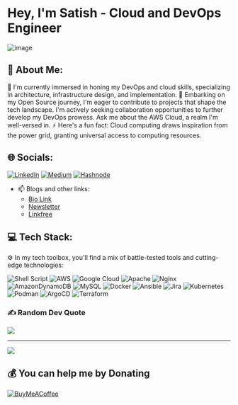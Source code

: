 # Hey, I'm Satish - Cloud and DevOps Engineer

![image](https://user-images.githubusercontent.com/40925459/222373338-aa22c454-6491-439f-b08b-061331158167.png)

## 💫 About Me:
🔭 I'm currently immersed in honing my DevOps and cloud skills, specializing in architecture, infrastructure design, and implementation. 🌱 Embarking on my Open Source journey, I'm eager to contribute to projects that shape the tech landscape. I'm actively seeking collaboration opportunities to further develop my DevOps prowess. Ask me about the AWS Cloud, a realm I'm well-versed in. ⚡ Here's a fun fact: Cloud computing draws inspiration from the power grid, granting universal access to computing resources.

## 🌐 Socials:
[![LinkedIn](https://img.shields.io/badge/LinkedIn-%230077B5.svg?logo=linkedin&logoColor=white)](https://linkedin.com/in/SatishSutar) [![Medium](https://img.shields.io/badge/Medium-12100E?logo=medium&logoColor=white)](https://medium.com/@CloudDevOpsEngineer) [![Hashnode](https://img.shields.io/badge/Hashnode-%23339933.svg?style=for-the-badge&logo=hashnode&logoColor=white)](https://hashnode.com/@Satish-S)

- 📫 Blogs and other links:
  - [Bio Link](https://bio.link/satishsutar)
  - [Newsletter](https://cloud101-newsletter-09c659.beehiiv.com/)
  - [Linkfree](https://linkfree.eddiehub.io/BSatishSutar)

## 💻 Tech Stack:
⚙️ In my tech toolbox, you'll find a mix of battle-tested tools and cutting-edge technologies:

![Shell Script](https://img.shields.io/badge/shell_script-%23121011.svg?style=for-the-badge&logo=gnu-bash&logoColor=white) ![AWS](https://img.shields.io/badge/AWS-%23FF9900.svg?style=for-the-badge&logo=amazon-aws&logoColor=white) ![Google Cloud](https://img.shields.io/badge/Google%20Cloud-%234285F4.svg?style=for-the-badge&logo=google-cloud&logoColor=white) ![Apache](https://img.shields.io/badge/apache-%23D42029.svg?style=for-the-badge&logo=apache&logoColor=white) ![Nginx](https://img.shields.io/badge/nginx-%23009639.svg?style=for-the-badge&logo=nginx&logoColor=white) ![AmazonDynamoDB](https://img.shields.io/badge/Amazon%20DynamoDB-4053D6?style=for-the-badge&logo=Amazon%20DynamoDB&logoColor=white) ![MySQL](https://img.shields.io/badge/mysql-%2300f.svg?style=for-the-badge&logo=mysql&logoColor=white) ![Docker](https://img.shields.io/badge/docker-%230db7ed.svg?style=for-the-badge&logo=docker&logoColor=white) ![Ansible](https://img.shields.io/badge/ansible-%231A1918.svg?style=for-the-badge&logo=ansible&logoColor=white) ![Jira](https://img.shields.io/badge/jira-%230A0FFF.svg?style=for-the-badge&logo=jira&logoColor=white) ![Kubernetes](https://img.shields.io/badge/Kubernetes-%23326CE5.svg?style=for-the-badge&logo=kubernetes&logoColor=white) ![Podman](https://img.shields.io/badge/Podman-%230088CC.svg?style=for-the-badge&logo=podman&logoColor=white) ![ArgoCD](https://img.shields.io/badge/ArgoCD-%231A73E8.svg?style=for-the-badge&logo=argocd&logoColor=white) ![Terraform](https://img.shields.io/badge/Terraform-%235835CC.svg?style=for-the-badge&logo=terraform&logoColor=white)

### ✍️ Random Dev Quote
![](https://quotes-github-readme.vercel.app/api?type=horizontal&theme=radical)

---
[![](https://visitcount.itsvg.in/api?id=BSatishSutar&label=Profile%20Views&color=11&icon=5&pretty=false)](https://visitcount.itsvg.in)

## 💰 You can help me by Donating
[![BuyMeACoffee](https://img.shields.io/badge/Buy%20Me%20a%20Coffee-ffdd00?style=for-the-badge&logo=buy-me-a-coffee&logoColor=black)](https://buymeacoffee.com/https://www.buymeacoffee.com/satishsutar)
